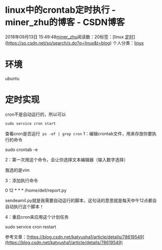 # linux中的crontab定时执行 - miner_zhu的博客 - CSDN博客





2018年09月13日 15:49:48[miner_zhu](https://me.csdn.net/miner_zhu)阅读数：20标签：[linux																[定时](https://so.csdn.net/so/search/s.do?q=定时&t=blog)](https://so.csdn.net/so/search/s.do?q=linux&t=blog)
个人分类：[linux](https://blog.csdn.net/miner_zhu/article/category/7903611)








# 环境

ubuntu

# 定时实现

cron不是自动运行的，所以可以

```python
sudo service cron start
```

查看cron是否运行 
`ps -ef | grep cron`
1：编辑crontab文件，用来存放你要执行的命令

sudo crontab -e

2：第一次用这个命令，会让你选择文本编辑器（输入数字选择）

我选的是vim 

3：添加执行命令

0 12 * * * /home/dell/report.py

sendeamil.py就是我需要自动运行的脚本，这句话的意思就是每天中午12点都会自动执行这个脚本！

4：重启cron来应用这个计划任务

sudo service cron restart



参考文章：[https://blog.csdn.net/katyusha1/article/details/78619549](https://blog.csdn.net/katyusha1/article/details/78619549)




